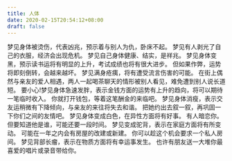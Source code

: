 ```yaml
---
title: 人体
date: 2020-02-15T20:54:12+08:00
draft: false
---
```


梦见身体被烫伤，代表凶兆，预示着与别人为仇，卧床不起。
梦见有人剥光了自己的衣服，经济会出现危机。
梦见自己身体健康、结实，是祥兆。
梦见身体变黑，预示读书运将有明显的上升，考试成绩也将有很大进步。
但如果作弊，运势将即刻倒转，会越来越坏。
梦见满身疮痍，将有遭受流言伤害的可能。
在街上偶然与亲友的爱人相遇，两人一起喝茶聊天的情形被别人看见，难免遭到别人说长道短。
要小心!梦见身体急速发胖，表示金钱方面的运势有上升的趋向，将可以期待一笔临时收入。
你就打开钱包，等着这笔酬金的来临吧。
梦见身体消瘦，表示交友运稍微有下降倾向，与亲友的来往将失去和谐。
把她约出去叙一叙，再巩固一下你们之间的友情吧。
梦见身体变成白色，在异性方面将有好事。
有人暗恋你。
但要知道他是谁，可能还要一段时间。
梦见变成驼背，表示在家庭方面将有所变动。
可能在一年之内会有房屋的改建或新建。
你可以趁这个机会要求一个私人房间。
梦见背部长瘤，表示在物质方面将有幸运事发生。
也许有朋友送一大堆你最喜爱的唱片或录音带给你。
